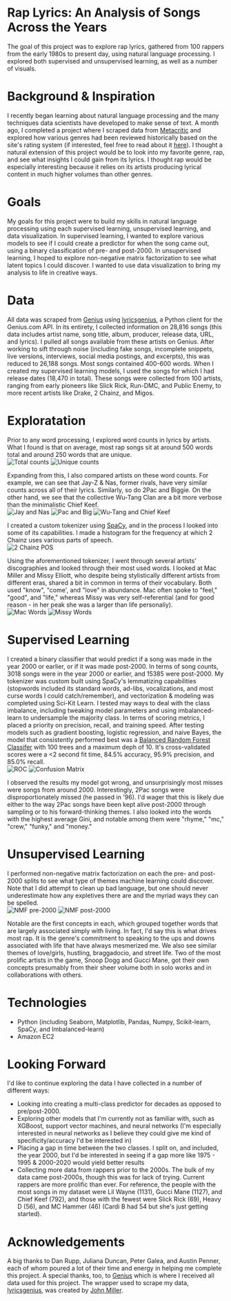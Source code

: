 # Rap Lyrics: An Analysis of Songs Across the Years
The goal of this project was to explore rap lyrics, gathered from 100 rappers from the early 1980s to present day, using natural language processing. I explored both supervised and unsupervised learning, as well as a number of visuals.

# Background & Inspiration
I recently began learning about natural language processing and the many techniques data scientists have developed to make sense of text. A month ago, I completed a project where I scraped data from [Metacritic](https://www.metacritic.com) and explored how various genres had been reviewed historically based on the site's rating system (if interested, feel free to read about it [here](https://github.com/unclebrod/ReviewsByGenre)). I thought a natural extension of this project would be to look into my favorite genre, rap, and see what insights I could gain from its lyrics. I thought rap would be especially interesting because it relies on its artists producing lyrical content in much higher volumes than other genres.

# Goals
My goals for this project were to build my skills in natural language processing using each supervised learning, unsupervised learning, and data visualization. In supervised learning, I wanted to explore various models to see if I could create a predictor for when the song came out, using a binary classification of pre- and post-2000. In unsupervised learning, I hoped to explore non-negative matrix factorization to see what latent topics I could discover. I wanted to use data visualization to bring my analysis to life in creative ways.

# Data
All data was scraped from [Genius](https://www.genius.com) using [lyricsgenius](https://github.com/johnwmillr/LyricsGenius), a Python client for the Genius.com API. In its entirety, I collected information on 28,816 songs (this data includes artist name, song title, album, producer, release data, URL, and lyrics). I pulled all songs available from these artists on Genius. After working to sift through noise (including fake songs, incomplete snippets, live versions, interviews, social media postings, and excerpts), this was reduced to 26,188 songs. Most songs contained 400-600 words. When I created my supervised learning models, I used the songs for which I had release dates (18,470 in total). These songs were collected from 100 artists, ranging from early pioneers like Slick Rick, Run-DMC, and Public Enemy, to more recent artists like Drake, 2 Chainz, and Migos.

# Exploratation
Prior to any word processing, I explored word counts in lyrics by artists. What I found is that on average, most rap songs sit at around 500 words total and around 250 words that are unique. <br/>
![Total counts](img/totalwordcount.png)
![Unique counts](img/uniquewordcount.png)

Expanding from this, I also compared artists on these word counts. For example, we can see that Jay-Z & Nas, former rivals, have very similar counts across all of their lyrics. Similarly, so do 2Pac and Biggie. On the other hand, we see that the collective Wu-Tang Clan are a bit more verbose than the minimalistic Chief Keef. <br/>
![Jay and Nas](img/word_counts_JAYZ_Nas.png)
![Pac and Big](img/word_counts_Pac_TheNotoriousBIG.png)
![Wu-Tang and Chief Keef](img/word_counts_WuTangClan_ChiefKeef.png)

I created a custom tokenizer using [SpaCy](https://spacy.io/), and in the process I looked into some of its capabilities. I made a histogram for the frequency at which 2 Chainz uses various parts of speech. <br/>
![2 Chainz POS](img/pos_2Chainz.png)

Using the aforementioned tokenizer, I went through several artists' discographies and looked through their most used words. I looked at Mac Miller and Missy Elliott, who despite being stylistically different artists from different eras, shared a bit in common in terms of their vocabulary. Both used "know", "come', and "love" in abundance. Mac often spoke to "feel," "good", and "life," whereas Missy was very self-referential (and for good reason - in her peak she was a larger than life personaliy). <br/>
![Mac Words](img/most_common_MacMiller.png)
![Missy Words](img/most_common_MissyElliott.png)

# Supervised Learning
I created a binary classifier that would predict if a song was made in the year 2000 or earlier, or if it was made post-2000. In terms of song counts, 3018 songs were in the year 2000 or earlier, and 15385 were post-2000. My tokenizer was custom built using SpaCy's lemmatizing capabilities (stopwords included its standard words, ad-libs, vocalizations, and most curse words I could catch/remember), and vectorization & modeling was completed using Sci-Kit Learn. I tested may ways to deal with the class imbalance, including tweaking model parameters and using imbalanced-learn to undersample the majority class. In terms of scoring metrics, I placed a priority on precision, recall, and training speed. After testing models such as gradient boosting, logistic regression, and naive Bayes, the model that consistently performed best was a [Balanced Random Forest Classifer](https://imbalanced-learn.readthedocs.io/en/stable/generated/imblearn.ensemble.BalancedRandomForestClassifier.html) with 100 trees and a maximum deph of 10. It's cross-validated scores were a <2 second fit time, 84.5% accuracy, 95.9% precision, and 85.0% recall. <br/>
![ROC](img/rf_roc.png)
![Confusion Matrix](img/conf_matrix.png)

I observed the results my model got wrong, and unsurprisingly most misses were songs from around 2000. Interestingly, 2Pac songs were disproportionately missed (he passed in '96). I'd wager that this is likely due either to the way 2Pac songs have been kept alive post-2000 through sampling or to his forward-thinking themes. I also looked into the words with the highest average Gini, and notable among them were "rhyme," "mc," "crew," "funky," and "money."

# Unsupervised Learning
I performed non-negative matrix factorization on each the pre- and post-2000 splits to see what type of themes machine learning could discover. Note that I did attempt to clean up bad language, but one should never underestimate how any expletives there are and the myriad ways they can be spelled. <br/>
![NMF pre-2000](img/nmf_pre.PNG)
![NMF post-2000](img/nmf_post.PNG)

Notable are the first concepts in each, which grouped together words that are largely associated simply with living. In fact, I'd say this is what drives most rap. It is the genre's commitment to speaking to the ups and downs associated with life that have always mesmerized me. We also see similar themes of love/girls, hustling, braggadocio, and street life. Two of the most prolific artists in the game, Snoop Dogg and Gucci Mane, got their own concepts presumably from their sheer volume both in solo works and in collaborations with others.

# Technologies
* Python (including Seaborn, Matplotlib, Pandas, Numpy, Scikit-learn, SpaCy, and Imbalanced-learn)
* Amazon EC2

# Looking Forward
I'd like to continue exploring the data I have collected in a number of different ways:

* Looking into creating a multi-class predictor for decades as opposed to pre/post-2000.
* Exploring other models that I'm currently not as familiar with, such as XGBoost, support vector machines, and neural networks (I'm especially interested in neural networks as I believe they could give me kind of specificity/accuracy I'd be interested in)
* Placing a gap in time between the two classes. I split on, and included, the year 2000, but I'd be interested in seeing if a gap more like 1975 - 1995 & 2000-2020 would yield better results
* Collecting more data from rappers prior to the 2000s. The bulk of my data came post-2000s, though this was for lack of trying. Current rappers are more prolific than ever. For reference, the people with the most songs in my dataset were Lil Wayne (1131), Gucci Mane (1127), and Chief Keef (792), and those with the fewest were Slick Rick (69), Heavy D (56), and MC Hammer (46) (Cardi B had 54 but she's just getting started).

# Acknowledgements
A big thanks to Dan Rupp, Juliana Duncan, Peter Galea, and Austin Penner, each of whom poured a lot of their time and energy in helping me complete this project. A special thanks, too, to [Genius](https://www.genius.com) which is where I received all data used for this project. The wrapper used to scrape my data, [lyricsgenius](https://github.com/johnwmillr/LyricsGenius), was created by [John Miller](https://github.com/johnwmillr).
